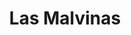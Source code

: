 ---
title: "Las Malvinas"
url: /san-fernando-del-valle-de-catamarca/las-malvinas/
shop: Haushaltsartikel
---